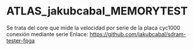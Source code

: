 # ATLAS_jakubcabal_MEMORYTEST

Se trata del core que mide la velocidad por serie de la placa cyc1000 conexión mediante serie
Enlace:
https://github.com/jakubcabal/sdram-tester-fpga

